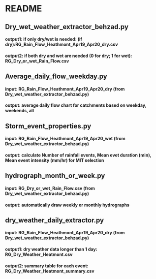 # README
## Dry_wet_weather_extractor_behzad.py
#### output1: if only dry/wet is needed: (if dry):RG_Rain_Flow_Heathmont_Apr19_Apr20_dry.csv
#### output2: if both dry and wet are needed (0 for dry; 1 for wet): RG_Dry_or_wet_Rain_Flow.csv

## Average_daily_flow_weekday.py
#### input: RG_Rain_Flow_Heathmont_Apr19_Apr20_dry (from Dry_wet_weather_extractor_behzad.py)
#### output: average daily flow chart for catchments based on weekday, weekends, all

## Storm_event_properties.py
#### input: RG_Rain_Flow_Heathmont_Apr19_Apr20_wet (from Dry_wet_weather_extractor_behzad.py)
#### output: calculate Number of rainfall events, Mean evet duration (min), Mean event intensity (mm/hr) for MIT selection

## hydrograph_month_or_week.py
#### input: RG_Dry_or_wet_Rain_Flow.csv (from Dry_wet_weather_extractor_behzad.py)
#### output: automatically draw weekly or monthly hydrographs

## dry_weather_daily_extractor.py
#### input: RG_Rain_Flow_Heathmont_Apr19_Apr20_dry (from Dry_wet_weather_extractor_behzad.py)
#### output1: dry weather data longer than 1 day: RG_Dry_Weather_Heatmont.csv
#### output2: summary table for each event: RG_Dry_Weather_Heatmont_summary.csv
